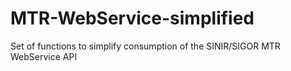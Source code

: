 # MTR-WebService-simplified
Set of functions to simplify consumption of the SINIR/SIGOR MTR WebService API
